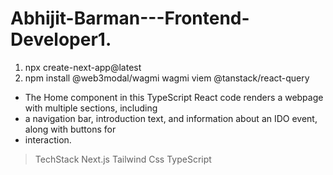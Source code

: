 # Abhijit-Barman---Frontend-Developer1.

1. npx create-next-app@latest
2. npm install @web3modal/wagmi wagmi viem @tanstack/react-query


 * The Home component in this TypeScript React code renders a webpage with multiple sections, including
 * a navigation bar, introduction text, and information about an IDO event, along with buttons for
 * interaction.

>TechStack
Next.js
Tailwind Css
TypeScript
